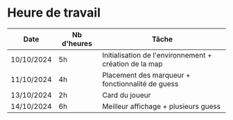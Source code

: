 # Heure de travail

| Date | Nb d'heures | Tâche |
|------|------------------|-------|
| 10/10/2024 | 5h | Initialisation de l'environnement + création de la map  |
| 11/10/2024 | 4h | Placement des marqueur + fonctionnalité de guess |
| 13/10/2024 | 2h | Card du joueur |
| 14/10/2024 | 6h | Meilleur affichage + plusieurs guess |
